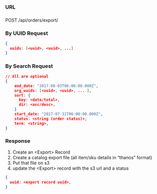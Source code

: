 ### URL

###

POST /api/orders/export/

### By UUID Request

```json
{
  uuids: [<uuid>, <uuid>, ...]
}
```

### By Search Request

```json
// All are optional
{
    end_date: "2017-08-03T06:00:00.000Z",
    org_uuids: [<uuid>, <uuid>, ... ],
    sort: {
      key: <date/total>,
      dir: <asc/desc>,
    }
    start_date: "2017-07-31T06:00:00.000Z",
    status: <string (order status)>,
    term: <string>,
}
```

### Response

1. Create an \<Export\> Record
2. Create a catalog export file (all item/sku details in “thanos” format)
3. Put that file on s3
4. update the \<Export\> record with the s3 url and a status

```json
{
  uuid: <export record uuid>,
}
```

